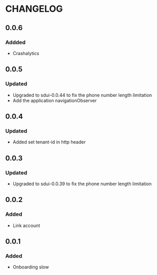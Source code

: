 # CHANGELOG

## 0.0.6
### Addded
- Crashalytics

## 0.0.5
### Updated
- Upgraded to sdui-0.0.44 to fix the phone number length limitation
- Add the application navigationObserver

## 0.0.4
### Updated
- Added set tenant-id in http header

## 0.0.3
### Updated
- Upgraded to sdui-0.0.39 to fix the phone number length limitation

## 0.0.2
### Added
- Link account

## 0.0.1
### Added
- Onboarding slow
